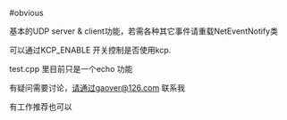#obvious

基本的UDP server & client功能，若需各种其它事件请重载NetEventNotify类

可以通过KCP_ENABLE 开关控制是否使用kcp.

test.cpp 里目前只是一个echo 功能

有疑问需要讨论，请通过gaover@126.com 联系我

有工作推荐也可以



